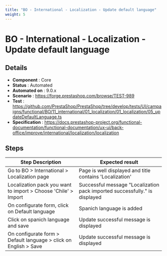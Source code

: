```yaml
---
title: "BO - International - Localization - Update default language"
weight: 5
---
```


# BO - International - Localization - Update default language
## Details
* **Component** : Core
* **Status** : Automated
* **Automated on** : 9.0.x
* **Scenario** : https://forge.prestashop.com/browse/TEST-989
* **Test** : https://github.com/PrestaShop/PrestaShop/tree/develop/tests/UI/campaigns/functional/BO/11_international/01_localization/01_localization/05_updateDefaultLanguage.ts
* **Specification** : https://docs.prestashop-project.org/functional-documentation/functional-documentation/ux-ui/back-office/improve/international/localization/localization

## Steps
| Step Description | Expected result |
| ----- | ----- |
| Go to BO > International > Localization page | Page is well displayed and title contains 'Localization' |
| Localization pack you want to import > Choose 'Chile' > Import | Successful message "Localization pack imported successfully." is displayed |
| On configurate form, click on Default language | Spanich language is added |
| Click on spanich language and save | Update successful message is displayed |
| On configurate form > Default language > click on English > Save | Update successful message is displayed |
